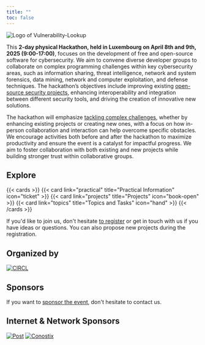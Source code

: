 ```yaml
---
title: ""
toc: false
---
```


![Logo of Vulnerability-Lookup](/images/hackathon.png)


This **2-day physical Hackathon, held in Luxembourg on April 8th and 9th, 2025 (9:00-17:00)**, focuses on the development of free and open-source software for cybersecurity. We aim to convene diverse developer groups to collaborate on complex programming challenges within key cybersecurity areas, such as information sharing, threat intelligence, network and system forensics, data mining, network and computer exploitation, and defense techniques. The hackathon’s objectives include improving existing [open-source security projects](/projects/), enhancing interoperability and integration between different security tools, and driving the creation of innovative new solutions.

The hackathon will emphasize [tackling complex challenges](/topics/), whether by enhancing existing projects or creating new ones, with a focus on how in-person collaboration and interaction can help overcome specific obstacles. We encourage activities both before and after the hackathon to maximize productivity and ensure the event is a catalyst for impactful progress. We aim to foster collaboration with both existing and new projects while building stronger trust within collaborative groups.

## Explore

{{< cards >}}
  {{< card link="practical" title="Practical Information" icon="ticket" >}}
  {{< card link="projects" title="Projects" icon="book-open" >}}
  {{< card link="topics" title="Topics and Tasks" icon="hand" >}}
{{< /cards >}}

If you'd like to join us, don't hesitate [to register](https://hackathon.lu/practical/) or get in touch with us if you have ideas
or questions.  You can also propose new projects during the registration.

## Organized by

[![CIRCL](https://www.circl.lu/assets/images/circl-logo.png)](https://circl.lu/)

## Sponsors

If you want to [sponsor the event](/sponsoring/), don't hesitate to contact us.

## Internet & Network Sponsors

[![Post](/images/post.png)](https://post.lu/)
[![Conostix](/images/conostix.png)](https://conostix.com/)

